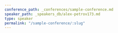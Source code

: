 ```yaml
---
conference_path: _conferences/sample-conference.md
speaker_path: _speakers_db/alex-petrov173.md
type: speaker
permalink: "/sample-conference/:slug"
---
```


